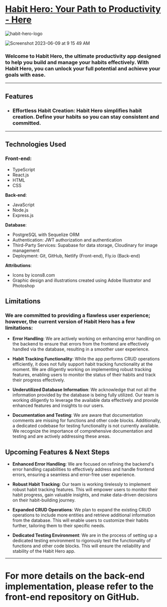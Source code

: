# [Habit Hero: Your Path to Productivity - Here](https://habit-hero-musto.netlify.app/)

![habit-hero-logo](https://github.com/officialmusto/habit-hero-front/assets/98829614/601e1926-53c0-416c-8005-835ce4327530)

![Screenshot 2023-06-09 at 9 15 49 AM](https://github.com/officialmusto/habit-hero-front/assets/98829614/a79314af-e8e6-4257-aaa9-c5cd7e2b5d8c)

### Welcome to Habit Hero, the ultimate productivity app designed to help you build and manage your habits effectively. With Habit Hero, you can unlock your full potential and achieve your goals with ease.

---

## Features

- ### **Effortless Habit Creation**: Habit Hero simplifies habit creation. Define your habits so you can stay consistent and committed.

---

## Technologies Used

### **Front-end**:

- TypeScript
- React.js
- HTML
- CSS

**Back-end**:

- JavaScript
- Node.js
- Express.js

**Database**:

- PostgreSQL with Sequelize ORM
- Authentication: JWT authorization and authentication
- Third-Party Services: Supabase for data storage, Cloudinary for image management
- Deployment: Git, GitHub, Netlify (Front-end), Fly.io (Back-end)

**Attributions**:

- Icons by icons8.com
- Graphic design and illustrations created using Adobe Illustrator and Photoshop

## Limitations

### We are committed to providing a flawless user experience; however, the current version of Habit Hero has a few limitations:

- **Error Handling**:
  We are actively working on enhancing error handling on the backend to ensure that errors from the frontend are effectively handled via the database, resulting in a smoother user experience.

- **Habit Tracking Functionality**: While the app performs CRUD operations efficiently, it does not fully support habit tracking functionality at the moment. We are diligently working on implementing robust tracking features, enabling users to monitor the status of their habits and track their progress effectively.

- **Underutilized Database Information**: We acknowledge that not all the information provided by the database is being fully utilized. Our team is working diligently to leverage the available data effectively and provide enhanced features and insights to our users.

- **Documentation and Testing**: We are aware that documentation comments are missing for functions and other code blocks. Additionally, a dedicated codebase for testing functionality is not currently available. We recognize the importance of comprehensive documentation and testing and are actively addressing these areas.

## Upcoming Features & Next Steps

- **Enhanced Error Handling**: We are focused on refining the backend's error handling capabilities to effectively address and handle frontend errors, ensuring a seamless and error-free user experience.

- **Robust Habit Tracking**: Our team is working tirelessly to implement robust habit tracking features. This will empower users to monitor their habit progress, gain valuable insights, and make data-driven decisions on their habit-building journey.
- **Expanded CRUD Operations**: We plan to expand the existing CRUD operations to include more entities and retrieve additional information from the database. This will enable users to customize their habits further, tailoring them to their specific needs.
- **Dedicated Testing Environment**: We are in the process of setting up a dedicated testing environment to rigorously test the functionality of functions and other code blocks. This will ensure the reliability and stability of the Habit Hero app.

---

# For more details on the back-end implementation, please refer to the front-end repository on GitHub.
